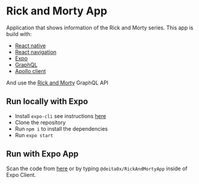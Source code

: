 # Rick and Morty App
Application that shows information of the Rick and Morty series. This app is build with:
- [React native](https://facebook.github.io/react-native/)
- [React navigation](https://reactnavigation.org)
- [Expo](https://reactnavigation.org)
- [GraphQL](https://graphql.org)
- [Apollo client](https://www.apollographql.com)

And use the [Rick and Morty](https://rickandmortyapi.com/about) GraphQL API 

## Run locally with Expo
- Install `expo-cli` see instructions [here](https://docs.expo.io/versions/latest/introduction/installation.html)
- Clone the repository
- Run `npm i` to install the dependencies
- Run `expo start`

## Run with Expo App
Scan the code from [here](https://expo.io/@deita0x/RickAndMortyApp) or by typing `@deita0x/RickAndMortyApp` inside of Expo Client.

